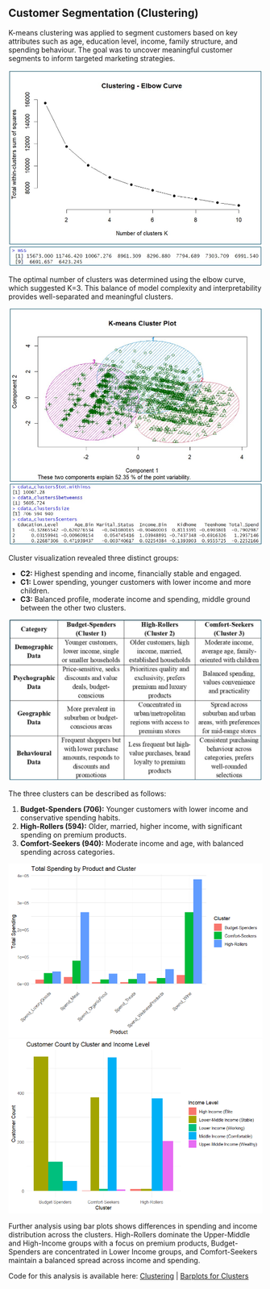 ## Customer Segmentation (Clustering)

K-means clustering was applied to segment customers based on key attributes such as age, education level, income, family structure, and spending behaviour. The goal was to uncover meaningful customer segments to inform targeted marketing strategies.

![Elbow Curve & WSS](https://github.com/Vipin-P1/retail-customer-segmentation/blob/main/output/Elbow%20Curve%20%26%20WSS.jpg)

The optimal number of clusters was determined using the elbow curve, which suggested K=3. This balance of model complexity and interpretability provides well-separated and meaningful clusters.

![Cluster Visualization & Summary](https://github.com/Vipin-P1/retail-customer-segmentation/blob/main/output/Cluster%20-%20Visualization%20and%20Summary.jpg)

Cluster visualization revealed three distinct groups:  
- **C2:** Highest spending and income, financially stable and engaged.  
- **C1:** Lower spending, younger customers with lower income and more children.  
- **C3:** Balanced profile, moderate income and spending, middle ground between the other two clusters.  

![Customer Profiling](https://github.com/Vipin-P1/retail-customer-segmentation/blob/main/output/Customer%20Profiling.jpg)

The three clusters can be described as follows:  
1. **Budget-Spenders (706):** Younger customers with lower income and conservative spending habits.  
2. **High-Rollers (594):** Older, married, higher income, with significant spending on premium products.  
3. **Comfort-Seekers (940):** Moderate income and age, with balanced spending across categories.  

![Bar Graphs - Spending](https://github.com/Vipin-P1/retail-customer-segmentation/blob/main/output/Cluster%20-%20Bar%20plot%20-%20Spending.png)  
![Bar Graphs - Income](https://github.com/Vipin-P1/retail-customer-segmentation/blob/main/output/Cluster%20-%20Bar%20plot%20-%20Income.png)

Further analysis using bar plots shows differences in spending and income distribution across the clusters. High-Rollers dominate the Upper-Middle and High-Income groups with a focus on premium products, Budget-Spenders are concentrated in Lower Income groups, and Comfort-Seekers maintain a balanced spread across income and spending.

Code for this analysis is available here: [Clustering](https://github.com/Vipin-P1/retail-customer-segmentation/blob/main/code/Clustering.r) | [Barplots for Clusters](https://github.com/Vipin-P1/retail-customer-segmentation/blob/main/code/Barplots%20For%20Clusters.R)
